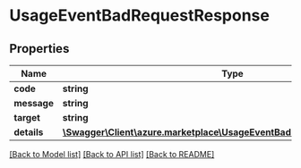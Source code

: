 # UsageEventBadRequestResponse

## Properties
Name | Type | Description | Notes
------------ | ------------- | ------------- | -------------
**code** | **string** |  | [optional] 
**message** | **string** |  | [optional] 
**target** | **string** |  | [optional] 
**details** | [**\Swagger\Client\azure.marketplace\UsageEventBadRequestResponseDetail[]**](UsageEventBadRequestResponseDetail.md) |  | [optional] 

[[Back to Model list]](../../README.md#documentation-for-models) [[Back to API list]](../../README.md#documentation-for-api-endpoints) [[Back to README]](../../README.md)

